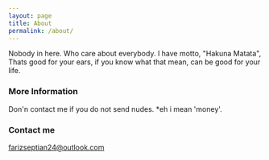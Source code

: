 ```yaml
---
layout: page
title: About
permalink: /about/
---
```


Nobody in here. Who care about everybody. I have motto, "Hakuna Matata", Thats good for your ears, if you know what that mean, can be good for your life.

### More Information

Don'n contact me if you do not send nudes. *eh i mean 'money'.

### Contact me

[farizseptian24@outlook.com](mailto:farizseptian24@outlook.com)